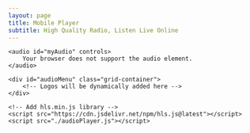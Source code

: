 ```yaml
---
layout: page
title: Mobile Player
subtitle: High Quality Radio, Listen Live Online
---
```


<html lang="en">
<head>
    <meta name="viewport" content="width=device-width, initial-scale=1.0"> <!-- Add viewport for mobile responsiveness -->
    <title>Multi-format Audio Player</title>
    <style>
        /* Style for the grid layout */
        .grid-container {
            display: grid;
            grid-template-columns: repeat(3, 1fr); /* 3 columns */
            gap: 10px;
        }
        /* Style for each grid item */
        .grid-item {
            padding: 10px;
            text-align: center;
        }
    </style>
</head>
<body>

    <audio id="myAudio" controls>
        Your browser does not support the audio element.
    </audio>

    <div id="audioMenu" class="grid-container">
        <!-- Logos will be dynamically added here -->
    </div>

    <!-- Add hls.min.js library -->
    <script src="https://cdn.jsdelivr.net/npm/hls.js@latest"></script>
    <script src="./audioPlayer.js"></script>

</body>
</html>
